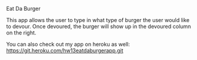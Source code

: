 Eat Da Burger 

This app allows the user to type in what type of burger the user would like to devour.  Once devoured, the burger will show up in the devoured column on the right.


You can also check out my app on heroku as well:  https://git.heroku.com/hw13eatdaburgerapp.git
